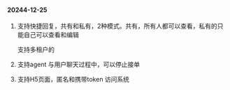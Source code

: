 #### 20244-12-25



1. 支持快捷回复，共有和私有，2种模式。共有，所有人都可以查看，私有的只能自己可以查看和编辑

   支持多租户的

2.  支持agent 与用户聊天过程中，可以停止接单

3. 支持H5页面，匿名和携带token 访问系统
